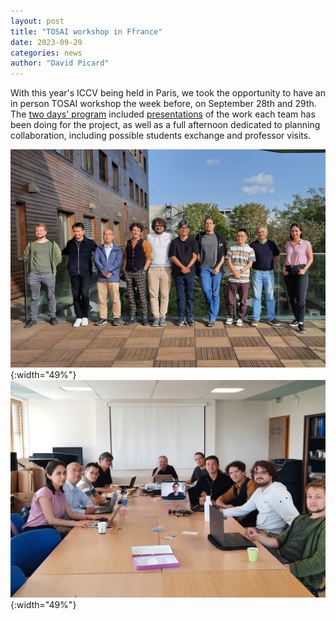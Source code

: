 ```yaml
---
layout: post
title: "TOSAI workshop in Ffrance"
date: 2023-09-29
categories: news
author: "David Picard"
---
```

With this year's ICCV being held in Paris, we took the opportunity to have an in person TOSAI workshop the week before, on September 28th and 29th. The <a href="pdfs/workshop_schedule.pdf">two days' program</a> included <a href="pdfs/workshop_pres.pdf">presentations</a> of the work each team has been doing for the project, as well as a full afternoon dedicated to planning collaboration, including possible students exchange and professor visits.

![tosai workshop2](/images/tosai_workshop2.jpg){:width="49%"}
![tosai workshop1](/images/tosai_workshop1.jpg){:width="49%"}



